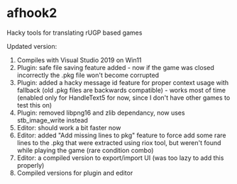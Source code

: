 afhook2
======

Hacky tools for translating rUGP based games

Updated version:
1. Compiles with Visual Studio 2019 on Win11
2. Plugin: safe file saving feature added - now if the game was closed incorrectly the .pkg file won't become corrupted
3. Plugin: added a hacky message id feature for proper context usage with fallback (old .pkg files are backwards compatible) - works most of time (enabled only for HandleText5 for now, since I don't have other games to test this on)
4. Plugin: removed libpng16 and zlib dependancy, now uses stb_image_write instead
5. Editor: should work a bit faster now
6. Editor: added "Add missing lines to pkg" feature to force add some rare lines to the .pkg that were extracted using riox tool, but weren't found while playing the game (rare condition combo)
7. Editor: a compiled version to export/import UI (was too lazy to add this properly)
8. Compiled versions for plugin and editor
